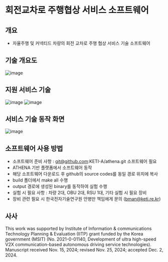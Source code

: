 # 회전교차로 주행협상 서비스 소프트웨어
## 개요
- 자율주행 및 커넥티드 차량의 회전 교차로 주행 협상 서비스 기술 소프트웨어


## 기술 개요도
![image](https://github.com/user-attachments/assets/cd5d15f9-9b1e-43d1-9db7-7efaa2d7b2c0)

## 지원 서비스 기술
![image](https://github.com/user-attachments/assets/ee1d08a0-43e2-4656-87f9-d5498ee103a7)
![image](https://github.com/user-attachments/assets/83fefdcb-a7d5-4e21-9b6c-70fb4967cf87)

## 서비스 기술 동작 화면
![image](https://github.com/user-attachments/assets/791941dd-2979-413b-8456-5e2ce43472b8)


## 소프트웨어 사용 방법
- 소프트웨어 준비 사항 : git@github.com:KETI-A/athena.git 소프트웨어 필요
- ATHENA 기반 플랫폼에서 소프트웨어 동작
- 해당 소프트웨어 다운로드 후 github의 source codes를 동일 경로 위치에 복사
- build 폴더에서 make all 수행
- output 경로에 생성된 binary를 동작하여 실험 수행
- 실험 시 필요 사항 : 차량 2대, OBU 2대, RSU 1대, 기타 실험 시 필요 장비
- 장비 관련 필요 시 한국전자기술연구원 안병만 책임에게 문의 (bman@keti.re.kr)


## 사사
This work was supported by Institute of Information & communications Technology Planning & Evaluation (IITP) grant funded by the Korea government (MSIT) (No. 2021-0-01140, Development of ultra high-speed V2X communication-based autonomous driving service technologies).
Manuscript received Nov. 15, 2024; revised Nov. 25, 2024; accepted Dec. 2, 2024.
